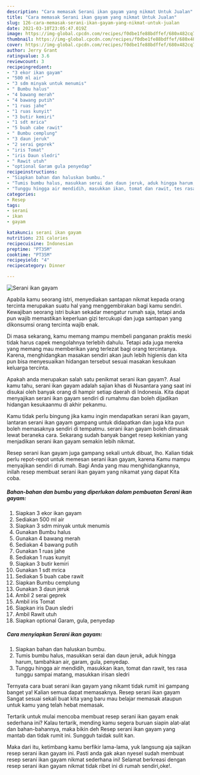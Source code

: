 ```yaml
---
description: "Cara memasak Serani ikan gayam yang nikmat Untuk Jualan"
title: "Cara memasak Serani ikan gayam yang nikmat Untuk Jualan"
slug: 126-cara-memasak-serani-ikan-gayam-yang-nikmat-untuk-jualan
date: 2021-03-10T23:05:47.019Z
image: https://img-global.cpcdn.com/recipes/f0dbe1fe88bdffef/680x482cq70/serani-ikan-gayam-foto-resep-utama.jpg
thumbnail: https://img-global.cpcdn.com/recipes/f0dbe1fe88bdffef/680x482cq70/serani-ikan-gayam-foto-resep-utama.jpg
cover: https://img-global.cpcdn.com/recipes/f0dbe1fe88bdffef/680x482cq70/serani-ikan-gayam-foto-resep-utama.jpg
author: Jerry Grant
ratingvalue: 3.6
reviewcount: 3
recipeingredient:
- "3 ekor ikan gayam"
- "500 ml air"
- "3 sdm minyak untuk menumis"
- " Bumbu halus"
- "4 bawang merah"
- "4 bawang putih"
- "1 ruas jahe"
- "1 ruas kunyit"
- "3 butir kemiri"
- "1 sdt mrica"
- "5 buah cabe rawit"
- " Bumbu cemplung"
- "3 daun jeruk"
- "2 serai geprek"
- "iris Tomat"
- "iris Daun sledri"
- " Rawit utuh"
- "optional Garam gula penyedap"
recipeinstructions:
- "Siapkan bahan dan haluskan bumbu."
- "Tumis bumbu halus, masukkan serai dan daun jeruk, aduk hingga harum, tambahkan air, garam, gula, penyedap."
- "Tunggu hingga air mendidih, masukkan ikan, tomat dan rawit, tes rasa tunggu sampai matang, masukkan irisan sledri"
categories:
- Resep
tags:
- serani
- ikan
- gayam

katakunci: serani ikan gayam 
nutrition: 231 calories
recipecuisine: Indonesian
preptime: "PT35M"
cooktime: "PT35M"
recipeyield: "4"
recipecategory: Dinner

---
```



![Serani ikan gayam](https://img-global.cpcdn.com/recipes/f0dbe1fe88bdffef/680x482cq70/serani-ikan-gayam-foto-resep-utama.jpg)

Apabila kamu seorang istri, menyediakan santapan nikmat kepada orang tercinta merupakan suatu hal yang menggembirakan bagi kamu sendiri. Kewajiban seorang istri bukan sekadar mengatur rumah saja, tetapi anda pun wajib memastikan keperluan gizi tercukupi dan juga santapan yang dikonsumsi orang tercinta wajib enak.

Di masa  sekarang, kamu memang mampu membeli panganan praktis meski tidak harus capek mengolahnya terlebih dahulu. Tetapi ada juga mereka yang memang mau memberikan yang terlezat bagi orang tercintanya. Karena, menghidangkan masakan sendiri akan jauh lebih higienis dan kita pun bisa menyesuaikan hidangan tersebut sesuai masakan kesukaan keluarga tercinta. 



Apakah anda merupakan salah satu penikmat serani ikan gayam?. Asal kamu tahu, serani ikan gayam adalah sajian khas di Nusantara yang saat ini disukai oleh banyak orang di hampir setiap daerah di Indonesia. Kita dapat menyajikan serani ikan gayam sendiri di rumahmu dan boleh dijadikan hidangan kesukaanmu di akhir pekanmu.

Kamu tidak perlu bingung jika kamu ingin mendapatkan serani ikan gayam, lantaran serani ikan gayam gampang untuk didapatkan dan juga kita pun boleh memasaknya sendiri di tempatmu. serani ikan gayam boleh dimasak lewat beraneka cara. Sekarang sudah banyak banget resep kekinian yang menjadikan serani ikan gayam semakin lebih nikmat.

Resep serani ikan gayam juga gampang sekali untuk dibuat, lho. Kalian tidak perlu repot-repot untuk memesan serani ikan gayam, karena Kamu mampu menyajikan sendiri di rumah. Bagi Anda yang mau menghidangkannya, inilah resep membuat serani ikan gayam yang nikamat yang dapat Kita coba.

<!--inarticleads1-->

##### Bahan-bahan dan bumbu yang diperlukan dalam pembuatan Serani ikan gayam:

1. Siapkan 3 ekor ikan gayam
1. Sediakan 500 ml air
1. Siapkan 3 sdm minyak untuk menumis
1. Gunakan  Bumbu halus
1. Gunakan 4 bawang merah
1. Sediakan 4 bawang putih
1. Gunakan 1 ruas jahe
1. Sediakan 1 ruas kunyit
1. Siapkan 3 butir kemiri
1. Gunakan 1 sdt mrica
1. Sediakan 5 buah cabe rawit
1. Siapkan  Bumbu cemplung
1. Gunakan 3 daun jeruk
1. Ambil 2 serai geprek
1. Ambil iris Tomat
1. Siapkan iris Daun sledri
1. Ambil  Rawit utuh
1. Siapkan optional Garam, gula, penyedap




<!--inarticleads2-->

##### Cara menyiapkan Serani ikan gayam:

1. Siapkan bahan dan haluskan bumbu.
1. Tumis bumbu halus, masukkan serai dan daun jeruk, aduk hingga harum, tambahkan air, garam, gula, penyedap.
1. Tunggu hingga air mendidih, masukkan ikan, tomat dan rawit, tes rasa tunggu sampai matang, masukkan irisan sledri




Ternyata cara buat serani ikan gayam yang nikamt tidak rumit ini gampang banget ya! Kalian semua dapat memasaknya. Resep serani ikan gayam Sangat sesuai sekali buat kita yang baru mau belajar memasak ataupun untuk kamu yang telah hebat memasak.

Tertarik untuk mulai mencoba membuat resep serani ikan gayam enak sederhana ini? Kalau tertarik, mending kamu segera buruan siapin alat-alat dan bahan-bahannya, maka bikin deh Resep serani ikan gayam yang mantab dan tidak rumit ini. Sungguh taidak sulit kan. 

Maka dari itu, ketimbang kamu berfikir lama-lama, yuk langsung aja sajikan resep serani ikan gayam ini. Pasti anda gak akan nyesel sudah membuat resep serani ikan gayam nikmat sederhana ini! Selamat berkreasi dengan resep serani ikan gayam nikmat tidak ribet ini di rumah sendiri,oke!.

